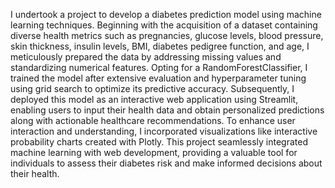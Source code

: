 I undertook a project to develop a diabetes prediction model using machine learning techniques. Beginning with the acquisition of a dataset containing diverse health metrics such as pregnancies, glucose levels, blood pressure, skin thickness, insulin levels, BMI, diabetes pedigree function, and age, I meticulously prepared the data by addressing missing values and standardizing numerical features. Opting for a RandomForestClassifier, I trained the model after extensive evaluation and hyperparameter tuning using grid search to optimize its predictive accuracy. Subsequently, I deployed this model as an interactive web application using Streamlit, enabling users to input their health data and obtain personalized predictions along with actionable healthcare recommendations. To enhance user interaction and understanding, I incorporated visualizations like interactive probability charts created with Plotly. This project seamlessly integrated machine learning with web development, providing a valuable tool for individuals to assess their diabetes risk and make informed decisions about their health.

